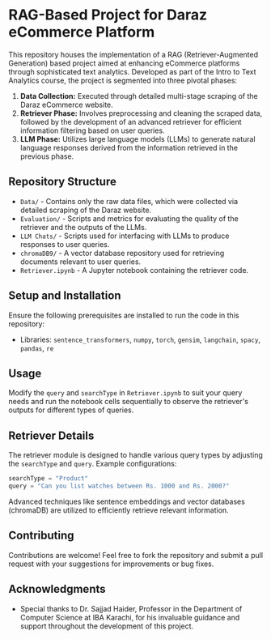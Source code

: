 # RAG-Based Project for Daraz eCommerce Platform

This repository houses the implementation of a RAG (Retriever-Augmented Generation) based project aimed at enhancing eCommerce platforms through sophisticated text analytics. Developed as part of the Intro to Text Analytics course, the project is segmented into three pivotal phases:

1. **Data Collection:** Executed through detailed multi-stage scraping of the Daraz eCommerce website.
2. **Retriever Phase:** Involves preprocessing and cleaning the scraped data, followed by the development of an advanced retriever for efficient information filtering based on user queries.
3. **LLM Phase:** Utilizes large language models (LLMs) to generate natural language responses derived from the information retrieved in the previous phase.

## Repository Structure

- `Data/` - Contains only the raw data files, which were collected via detailed scraping of the Daraz website.
- `Evaluation/` - Scripts and metrics for evaluating the quality of the retriever and the outputs of the LLMs.
- `LLM Chats/` - Scripts used for interfacing with LLMs to produce responses to user queries.
- `chromaDB9/` - A vector database repository used for retrieving documents relevant to user queries.
- `Retriever.ipynb` - A Jupyter notebook containing the retriever code.

## Setup and Installation

Ensure the following prerequisites are installed to run the code in this repository:

- Libraries: `sentence_transformers`, `numpy`, `torch`, `gensim`, `langchain`, `spacy`, `pandas`, `re`

## Usage

Modify the `query` and `searchType` in `Retriever.ipynb` to suit your query needs and run the notebook cells sequentially to observe the retriever's outputs for different types of queries.

## Retriever Details

The retriever module is designed to handle various query types by adjusting the `searchType` and `query`. Example configurations:

```python
searchType = "Product"
query = "Can you list watches between Rs. 1000 and Rs. 2000?"
```

Advanced techniques like sentence embeddings and vector databases (chromaDB) are utilized to efficiently retrieve relevant information.

## Contributing

Contributions are welcome! Feel free to fork the repository and submit a pull request with your suggestions for improvements or bug fixes.

## Acknowledgments

- Special thanks to Dr. Sajjad Haider, Professor in the Department of Computer Science at IBA Karachi, for his invaluable guidance and support throughout the development of this project.
